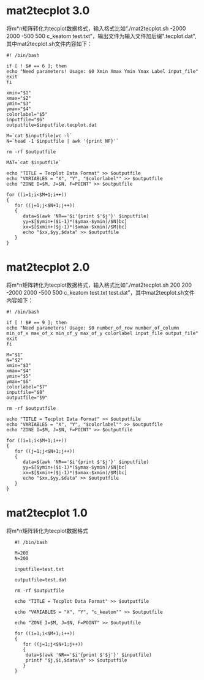 # mat2tecplot 3.0
将m*n矩阵转化为tecplot数据格式，输入格式比如“./mat2tecplot.sh -2000 2000 -500 500 c_keatom test.txt”，输出文件为输入文件加后缀".tecplot.dat",其中mat2tecplot.sh文件内容如下：
```
#! /bin/bash

if [ ! $# == 6 ]; then
echo "Need parameters! Usage: $0 Xmin Xmax Ymin Ymax Label input_file"
exit
fi

xmin="$1"
xmax="$2"
ymin="$3"
ymax="$4"
colorlabel="$5"
inputfile="$6"
outputfile=$inputfile.tecplot.dat

M=`cat $inputfile|wc -l`
N=`head -1 $inputfile | awk '{print NF}'`

rm -rf $outputfile

MAT=`cat $inputfile`

echo "TITLE = Tecplot Data Format" >> $outputfile
echo "VARIABLES = "X", "Y", "$colorlabel"" >> $outputfile
echo "ZONE I=$M, J=$N, F=POINT" >> $outputfile

for ((i=1;i<$M+1;i++))
{
   for ((j=1;j<$N+1;j++))
   {
      data=$(awk 'NR=='$i'{print $'$j'}' $inputfile)
      yy=$[$ymin+($i-1)*($ymax-$ymin)/$N|bc]
      xx=$[$xmin+($j-1)*($xmax-$xmin)/$M|bc]
      echo "$xx,$yy,$data" >> $outputfile
   }
}
```
# mat2tecplot 2.0
将m*n矩阵转化为tecplot数据格式，输入格式比如“./mat2tecplot.sh 200 200 -2000 2000 -500 500 c_keatom test.txt test.dat”，其中mat2tecplot.sh文件内容如下：
```
#! /bin/bash

if [ ! $# == 9 ]; then
echo "Need parameters! Usage: $0 number_of_row number_of_column min_of_x max_of_x min_of_y max_of_y colorlabel input_file output_file"
exit
fi

M="$1"
N="$2"
xmin="$3"
xmax="$4"
ymin="$5"
ymax="$6"
colorlabel="$7"
inputfile="$8"
outputfile="$9"

rm -rf $outputfile

echo "TITLE = Tecplot Data Format" >> $outputfile
echo "VARIABLES = "X", "Y", "$colorlabel"" >> $outputfile
echo "ZONE I=$M, J=$N, F=POINT" >> $outputfile

for ((i=1;i<$M+1;i++))
{
   for ((j=1;j<$N+1;j++))
   {
      data=$(awk 'NR=='$i'{print $'$j'}' $inputfile)
      yy=$[$ymin+($i-1)*($ymax-$ymin)/$N|bc]
      xx=$[$xmin+($j-1)*($xmax-$xmin)/$M|bc]
      echo "$xx,$yy,$data" >> $outputfile
   }
}
```
# mat2tecplot 1.0
将m*n矩阵转化为tecplot数据格式
```
   #! /bin/bash

   M=200
   N=200

   inputfile=test.txt

   outputfile=test.dat

   rm -rf $outputfile

   echo "TITLE = Tecplot Data Format" >> $outputfile

   echo "VARIABLES = "X", "Y", "c_keatom"" >> $outputfile

   echo "ZONE I=$M, J=$N, F=POINT" >> $outputfile

   for ((i=1;i<$M+1;i++))
   {
      for ((j=1;j<$N+1;j++))  
      {   
       data=$(awk 'NR=='$i'{print $'$j'}' $inputfile)      
       printf "$j,$i,$data\n" >> $outputfile      
      }   
   }
```
